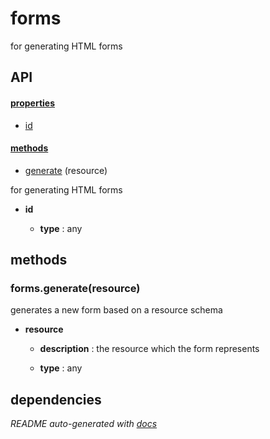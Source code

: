 # forms

for generating HTML forms

## API

#### [properties](#forms-properties)

  - [id](#forms-properties-id)


#### [methods](#forms-methods)

  - [generate](#forms-methods-generate) (resource)


for generating HTML forms

- **id** 

  - **type** : any


<a name="forms-methods"></a> 

## methods 

<a name="forms-methods-generate"></a> 

### forms.generate(resource)

generates a new form based on a resource schema

- **resource** 

  - **description** : the resource which the form represents

  - **type** : any


## dependencies 

*README auto-generated with [docs](https://github.com/bigcompany/resources/tree/master/docs)*